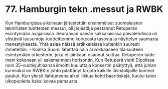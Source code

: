 


    
# 77. Hamburgin tekn .messut ja RWBK

Kun Hamburgissa aikoinaan järjestettiin ensimmäiset suomalaisten teknillisten tuotteiden messut, oli 
järjestäjä pestannut Retuperän esiintymään avajaisissa. Seuraavan päivän saksalaisissa päivälehdissä oli 
ylistäviä lausuntoja tuotteittemme korkeasta tasosta ja näyttelyn saamasta menestyksestä. Yhtä asiaa 
näissä artikkeleissa kuitenkin suuresti ihmeteltiin. - Kuinka Suomi lähettää näin arvokkaaseen 
tilaisuuteen esiintymään orkesterin, joka ei lainkaan osannut soittaa. Retuperän taide meni kokonaan yli 
saksmannien horisontin. Kun Retuperä vietti Dipolissa noin 35-vuotisjuhlaansa ilmoitti kuuluttaja 
konsertin päätyttyä, että juhlan kunniaksi on RWBK:n johto päättänyt tarjota kaikille läsnäolijoille 
komeat paukut. Kun yleisö ilahtuneena alkoi liikkua kohti baaritiskejä, kuului talon ulkopuolelta kaksi 
kovaa pamausta.
